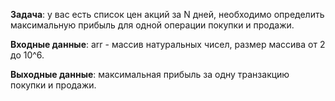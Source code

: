 **Задача**: y вас есть список цен акций за N дней, необходимо определить максимальную прибыль для одной операции покупки и продажи.

**Входные данные**: arr - массив натуральных чисел, размер массива от 2 до 10^6.

**Выходные данные**: максимальная прибыль за одну транзакцию покупки и продажи.
